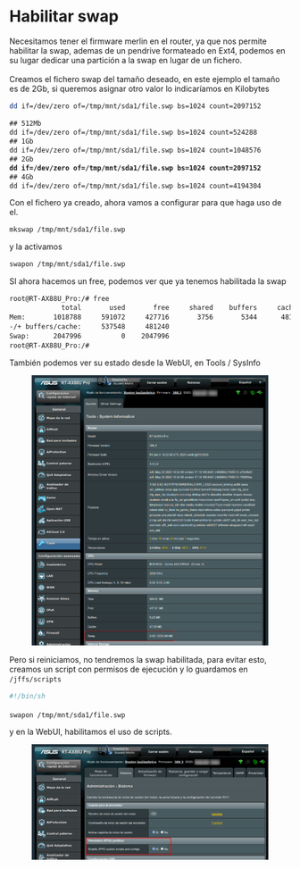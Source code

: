 # Habilitar swap

Necesitamos tener el firmware merlin en el router, ya que nos permite habilitar la swap, ademas de un pendrive formateado en Ext4, podemos en su lugar dedicar una partición a la swap en lugar de un fichero. \
\
Creamos el fichero swap del tamaño deseado, en este ejemplo el tamaño es de 2Gb, si queremos asignar otro valor lo indicaríamos en Kilobytes

```sh
dd if=/dev/zero of=/tmp/mnt/sda1/file.swp bs=1024 count=2097152
```

<pre class="language-sh"><code class="lang-sh">## 512Mb
dd if=/dev/zero of=/tmp/mnt/sda1/file.swp bs=1024 count=524288
## 1Gb
dd if=/dev/zero of=/tmp/mnt/sda1/file.swp bs=1024 count=1048576
## 2Gb
<strong>dd if=/dev/zero of=/tmp/mnt/sda1/file.swp bs=1024 count=2097152
</strong>## 4Gb
dd if=/dev/zero of=/tmp/mnt/sda1/file.swp bs=1024 count=4194304
</code></pre>

Con el fichero ya creado, ahora vamos a configurar para que haga uso de el.&#x20;

```sh
mkswap /tmp/mnt/sda1/file.swp
```

y la activamos

```sh
swapon /tmp/mnt/sda1/file.swp
```



SI ahora hacemos un free, podemos ver que ya tenemos habilitada la swap

```sh
root@RT-AX88U_Pro:/# free
             total       used       free     shared    buffers     cached
Mem:       1018788     591072     427716       3756       5344      48180
-/+ buffers/cache:     537548     481240
Swap:      2047996          0    2047996
root@RT-AX88U_Pro:/#
```

También podemos ver su estado desde la WebUI, en Tools / SysInfo

<figure><img src="../.gitbook/assets/image (3).png" alt=""><figcaption></figcaption></figure>



Pero si reiniciamos, no tendremos la swap habilitada, para evitar esto, creamos un script con permisos de ejecución y lo guardamos en `/jffs/scripts`&#x20;

```sh
#!/bin/sh

swapon /tmp/mnt/sda1/file.swp
```

y en la WebUI, habilitamos el uso de scripts.

<figure><img src="../.gitbook/assets/image (9).png" alt=""><figcaption></figcaption></figure>
